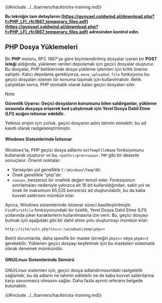 {{#include ../../banners/hacktricks-training.md}}

**Bu tekniğin tam detaylarını [https://gynvael.coldwind.pl/download.php?f=PHP_LFI_rfc1867_temporary_files.pdf](https://gynvael.coldwind.pl/download.php?f=PHP_LFI_rfc1867_temporary_files.pdf) adresinden kontrol edin.**

## **PHP Dosya Yüklemeleri**

Bir **PHP** motoru, RFC 1867'ye göre biçimlendirilmiş dosyalar içeren bir **POST isteği** aldığında, yüklenen verileri depolamak için geçici dosyalar oluşturur. Bu dosyalar, PHP betiklerinde dosya yükleme işlemleri için kritik öneme sahiptir. Kalıcı depolama gerekiyorsa, `move_uploaded_file` fonksiyonu bu geçici dosyaları istenen bir konuma taşımak için kullanılmalıdır. Betik çalıştıktan sonra, PHP otomatik olarak kalan geçici dosyaları siler.

> [!NOTE]
> **Güvenlik Uyarısı: Geçici dosyaların konumunu bilen saldırganlar, yükleme sırasında dosyaya erişerek kod çalıştırmak için Yerel Dosya Dahil Etme (LFI) açığını istismar edebilir.**

Yetkisiz erişim için zorluk, geçici dosyanın adını tahmin etmektir; bu ad kasıtlı olarak rastgeleleştirilmiştir.

#### Windows Sistemlerinde İstismar

Windows'ta, PHP geçici dosya adlarını `GetTempFileName` fonksiyonunu kullanarak oluşturur ve bu, `<path>\<pre><uuuu>.TMP` gibi bir desenle sonuçlanır. Önemli noktalar:

- Varsayılan yol genellikle `C:\Windows\Temp`'dir.
- Önek genellikle "php"dır.
- `<uuuu>`, benzersiz bir onaltılık değeri temsil eder. Fonksiyonun sınırlamaları nedeniyle yalnızca alt 16 bit kullanıldığından, sabit yol ve önek ile maksimum 65,535 benzersiz ad oluşturulabilir, bu da kaba kuvvet saldırısını mümkün kılar.

Ayrıca, Windows sistemlerinde istismar süreci basitleştirilmiştir. `FindFirstFile` fonksiyonundaki bir özellik, Yerel Dosya Dahil Etme (LFI) yollarında joker karakterlerin kullanılmasına izin verir. Bu, geçici dosyayı bulmak için aşağıdaki gibi bir dahil etme yolu oluşturmayı mümkün kılar:
```
http://site/vuln.php?inc=c:\windows\temp\php<<
```
Belirli durumlarda, daha spesifik bir maske (örneğin `php1<<` veya `phpA<<`) gerekebilir. Yüklenen geçici dosyayı keşfetmek için bu maskeleri sistematik olarak denemek mümkündür.

#### GNU/Linux Sistemlerinde Sömürü

GNU/Linux sistemleri için, geçici dosya adlandırmasındaki rastgelelik sağlamdır, bu da adların ne tahmin edilebilir ne de kaba kuvvet saldırılarına karşı savunmasız olmasını sağlar. Daha fazla ayrıntı referans belgede bulunabilir.

{{#include ../../banners/hacktricks-training.md}}
